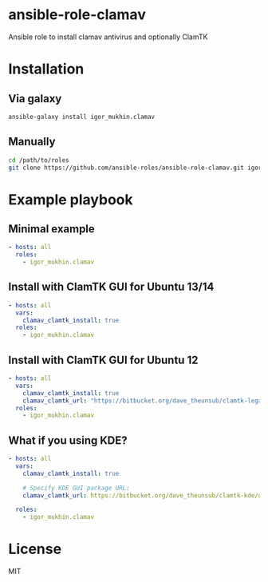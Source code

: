 
# ansible-role-clamav

Ansible role to install clamav antivirus and optionally ClamTK

# Installation

## Via galaxy

```bash
ansible-galaxy install igor_mukhin.clamav
```

## Manually

```bash
cd /path/to/roles
git clone https://github.com/ansible-roles/ansible-role-clamav.git igor_mukhin.clamav
```

# Example playbook

## Minimal example

```yml
- hosts: all
  roles:
    - igor_mukhin.clamav
```

## Install with ClamTK GUI for Ubuntu 13/14

```yml
- hosts: all
  vars:
    clamav_clamtk_install: true
  roles:
    - igor_mukhin.clamav
```

## Install with ClamTK GUI for Ubuntu 12

```yml
- hosts: all
  vars:
    clamav_clamtk_install: true
    clamav_clamtk_url: "https://bitbucket.org/dave_theunsub/clamtk-legacy/downloads/clamtk_5.15-1.legacy_all.deb"
  roles:
    - igor_mukhin.clamav
```

## What if you using KDE?

```yml
- hosts: all
  vars:
    clamav_clamtk_install: true

    # Specify KDE GUI package URL:
    clamav_clamtk_url: https://bitbucket.org/dave_theunsub/clamtk-kde/downloads/clamtk-kde_0.16-1_all.deb

  roles:
    - igor_mukhin.clamav
```

# License

MIT
